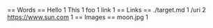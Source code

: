 == Words ==
Hello 1
This 1
foo 1
link 1
== Links ==
./target.md 1
/uri 2
https://www.sun.com 1
== Images ==
moon.jpg 1
